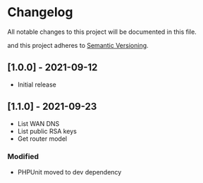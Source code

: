 # Changelog
All notable changes to this project will be documented in this file.

and this project adheres to [Semantic Versioning](https://semver.org/spec/v2.0.0.html).

## [1.0.0] - 2021-09-12
- Initial release

## [1.1.0] - 2021-09-23
- List WAN DNS
- List public RSA keys
- Get router model
### Modified
- PHPUnit moved to dev dependency 
